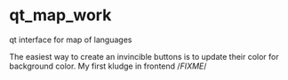 # qt_map_work
qt interface for map of languages

The easiest way to create an invincible buttons is to update their color for background color.
My first kludge in frontend /*FIXME*/
